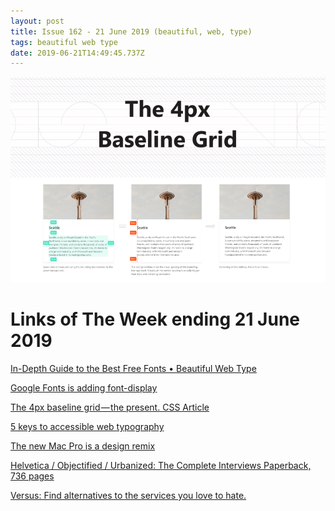 ```yaml
---
layout: post
title: Issue 162 - 21 June 2019 (beautiful, web, type)
tags: beautiful web type
date: 2019-06-21T14:49:45.737Z
---
```

![The 4px baseline grid](/assets/uploads/issue-162.png "The 4px baseline grid")

# Links of The Week ending 21 June 2019

<a href="https://beautifulwebtype.com" target="_blank">In-Depth Guide to the Best Free Fonts • Beautiful Web Type</a>

<a href="https://www.zachleat.com/web/google-fonts-display/" target="_blank">Google Fonts is adding font-display</a>

<a href="https://uxdesign.cc/the-4px-baseline-grid-89485012dea6" target="_blank">The 4px baseline grid — the present. CSS Article</a>

<a href="https://betterwebtype.com/articles/2019/06/16/5-keys-to-accessible-web-typography/" target="_blank">5 keys to accessible web typography</a>

<a href="https://www.arun.is/blog/mac-pro/" target="_blank">The new Mac Pro is a design remix</a>

<a href="https://www.hustwit.com/interviewsbook" target="_blank">Helvetica / Objectified / Urbanized: The Complete Interviews Paperback, 736 pages</a>

<a href="https://uxdesign.us5.list-manage.com/track/click?u=e6ed326be9b869e7dc97a6719&amp;id=ca9155e4b1&amp;e=64ed6dbd7a" target="_blank">Versus: Find alternatives to the services you love to hate.</a>